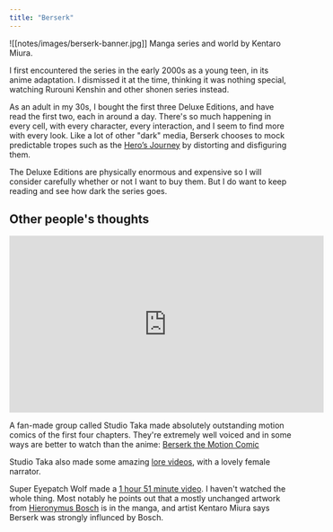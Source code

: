 ```yaml
---
title: "Berserk"
---
```

![[notes/images/berserk-banner.jpg]]
Manga series and world by Kentaro Miura.

I first encountered the series in the early 2000s as a young teen, in its anime adaptation. I dismissed it at the time, thinking it was nothing special, watching Rurouni Kenshin and other shonen series instead. 

As an adult in my 30s, I bought the first three Deluxe Editions, and have read the first two, each in around a day. There's so much happening in every cell, with every character, every interaction, and I seem to find more with every look. Like a lot of other "dark" media, Berserk chooses to mock predictable tropes such as the [Hero’s Journey](notes/Hero's%20Journey) by distorting and disfiguring them. 

The Deluxe Editions are physically enormous and expensive so I will consider carefully whether or not I want to buy them. But I do want to keep reading and see how dark the series goes.

## Other people's thoughts

<iframe width="560" height="315" src="https://www.youtube.com/embed/I5lLQza7Mew?clip=Ugkx8W23pcST9yzjgnBNJ6veC5PLt2zNzM57&amp;clipt=EKTNAxipyAQ" title="YouTube video player" frameborder="0" allow="accelerometer; autoplay; clipboard-write; encrypted-media; gyroscope; picture-in-picture" allowfullscreen></iframe>

A fan-made group called Studio Taka made absolutely outstanding motion comics of the first four chapters. They're extremely well voiced and in some ways are better to watch than the anime: [Berserk the Motion Comic](https://youtu.be/I5lLQza7Mew)

Studio Taka also made some amazing [lore videos](https://www.youtube.com/watch?v=Bwyc11QghLo), with a lovely female narrator.

Super Eyepatch Wolf made a [1 hour 51 minute video](https://www.youtube.com/watch?v=UBrUVqZ_pO8). I haven't watched the whole thing. Most notably he points out that a mostly unchanged artwork from [Hieronymus Bosch](notes/Hieronymus%20Bosch) is in the manga, and artist Kentaro Miura says Berserk was strongly influnced by Bosch.